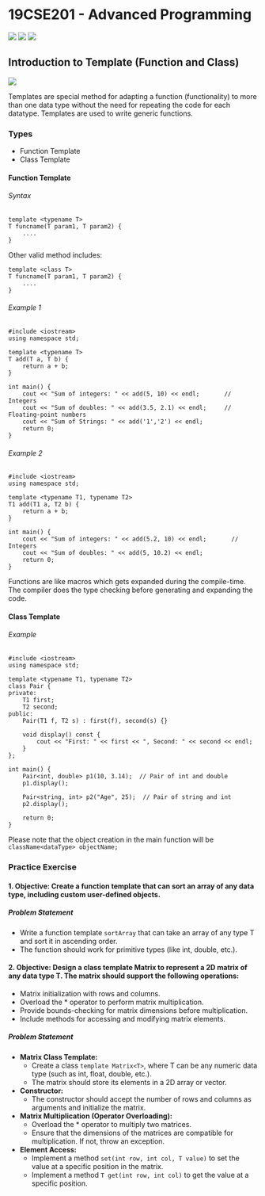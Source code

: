 # 19CSE201 - Advanced Programming 
![](https://img.shields.io/badge/Batch-23CYS-lightgreen) ![](https://img.shields.io/badge/UG-blue) ![](https://img.shields.io/badge/Subject-AP-blue)
<br/>

## Introduction to Template (Function and Class)
![](https://img.shields.io/badge/Date-17_September-blue)

Templates are special method for adapting a function (functionality) to more than one data type without the need for repeating the code for each datatype. Templates are used to write generic functions. 

### Types
- Function Template
- Class Template

#### Function Template  
###### Syntax
```
template <typename T>
T funcname(T param1, T param2) {
    ....
}
```
Other valid method includes:
```
template <class T>
T funcname(T param1, T param2) {
    ....
}
```

###### Example 1
```
#include <iostream>
using namespace std;

template <typename T>
T add(T a, T b) {
    return a + b;
}

int main() {
    cout << "Sum of integers: " << add(5, 10) << endl;       // Integers
    cout << "Sum of doubles: " << add(3.5, 2.1) << endl;     // Floating-point numbers
    cout << "Sum of Strings: " << add('1','2') << endl;
    return 0;
}
```

###### Example 2
```
#include <iostream>
using namespace std;

template <typename T1, typename T2>
T1 add(T1 a, T2 b) {
    return a + b;
}

int main() {
    cout << "Sum of integers: " << add(5.2, 10) << endl;       // Integers
    cout << "Sum of doubles: " << add(5, 10.2) << endl;     
    return 0;
}
```
Functions are like macros which gets expanded during the compile-time. The compiler does the type checking before generating and expanding the code.


#### Class Template

###### Example
```
#include <iostream>
using namespace std;

template <typename T1, typename T2>
class Pair {
private:
    T1 first;
    T2 second;
public:
    Pair(T1 f, T2 s) : first(f), second(s) {}
    
    void display() const {
        cout << "First: " << first << ", Second: " << second << endl;
    }
};

int main() {
    Pair<int, double> p1(10, 3.14);  // Pair of int and double
    p1.display();

    Pair<string, int> p2("Age", 25);  // Pair of string and int
    p2.display();
    
    return 0;
}
```
Please note that the object creation in the main function will be ```className<dataType> objectName;```

### Practice Exercise

#### 1. Objective: Create a function template that can sort an array of any data type, including custom user-defined objects.

##### Problem Statement
- Write a function template ```sortArray``` that can take an array of any type T and sort it in ascending order.
- The function should work for primitive types (like int, double, etc.).

#### 2. Objective: Design a class template Matrix<T> to represent a 2D matrix of any data type T. The matrix should support the following operations:

- Matrix initialization with rows and columns.
- Overload the * operator to perform matrix multiplication.
- Provide bounds-checking for matrix dimensions before multiplication.
- Include methods for accessing and modifying matrix elements.
  
##### Problem Statement
- **Matrix Class Template:**
  - Create a class ```template Matrix<T>```, where T can be any numeric data type (such as int, float, double, etc.).
  - The matrix should store its elements in a 2D array or vector.
- **Constructor:**
  - The constructor should accept the number of rows and columns as arguments and initialize the matrix.
- **Matrix Multiplication (Operator Overloading):**
  - Overload the * operator to multiply two matrices.
  - Ensure that the dimensions of the matrices are compatible for multiplication. If not, throw an exception.
- **Element Access:**
  - Implement a method ```set(int row, int col, T value)``` to set the value at a specific position in the matrix.
  - Implement a method ```T get(int row, int col)``` to get the value at a specific position.

